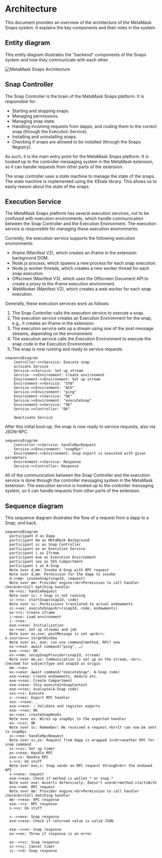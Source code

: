 # Architecture

This document provides an overview of the architecture of the MetaMask Snaps system. It explains the key components and their roles in the system.

## Entity diagram

This entity diagram illustrates the "backend" components of the Snaps system and how they communicate with each other.

![MetaMask Snaps Architecture](https://github.com/MetaMask/snaps/assets/25517051/4e2ba193-7245-4400-9b29-92b13ccb9cd1)

## Snap Controller

The Snap Controller is the brain of the MetaMask Snaps platform. It is responsible for:

- Starting and stopping snaps.
- Managing permissions.
- Managing snap state.
- Handling incoming requests from dapps, and routing them to the correct snap (through the Execution Service).
- Installing and uninstalling snaps.
- Checking if snaps are allowed to be installed (through the Snaps Registry).

As such, it is the main entry point for the MetaMask Snaps platform. It is hooked up to the controller messaging system in the MetaMask extension, so it can handle requests from other parts of the extension.

The snap controller uses a state machine to manage the state of the snaps. The state machine is implemented using the XState library. This allows us to easily reason about the state of the snaps.

## Execution Service

The MetaMask Snaps platform has several execution services, not to be confused with execution environments, which handle communication between the Snap Controller and the Execution Environment. The execution service is responsible for managing these execution environments.

Currently, the execution service supports the following execution environments:

- Iframe (Manifest V2), which creates an iframe in the extension background DOM.
- Node.js process, which spawns a new process for each snap execution.
- Node.js worker threads, which creates a new worker thread for each snap execution.
- Offscreen (Manifest V3), which uses the Offscreen Document API to create a proxy to the iframe execution environment.
- WebWorker (Manifest V2), which creates a web worker for each snap execution.

Generally, these execution services work as follows:

1. The Snap Controller calls the execution service to execute a snap.
2. The execution service creates an Execution Environment for the snap, e.g., it creates an iframe in the extension.
3. The execution service sets up a stream using one of the post message streams, depending on the environment.
4. The execution service calls the Execution Environment to execute the snap code in the Execution Environment.
5. The snap is now running and ready to service requests.

```mermaid
sequenceDiagram
    Controller->>+Service: Execute snap
    activate Service
    Service->>Service: Set up stream
    Service-->>Environment: Create environment
    Environment->>Environment: Set up stream
    Environment->>Service: "SYN"
    Service->>Environment: "ACK"
    Service->>Environment: "ping"
    Environment->>Service: "OK"
    Service->>Environment: "executeSnap"
    Environment->>Service: "OK"
    Service->>Controller: "OK"

    deactivate Service
```

After this initial boot-up, the snap is now ready to service requests, also via JSON-RPC.

```mermaid
sequenceDiagram
    Controller->>Service: handleRpcRequest
    Service->>Environment: "snapRpc"
    Environment->>Environment: Snap export is executed with given parameters
    Environment->>Service: Response
    Service->>Controller: Response
```

All of the communication between the Snap Controller and the execution service is done through the controller messaging system in the MetaMask extension. The execution service is hooked up to the controller messaging system, so it can handle requests from other parts of the extension.

## Sequence diagram

This sequence diagram illustrates the flow of a request from a dapp to a Snap, and back.

```mermaid
sequenceDiagram
  participant d as Dapp
  participant mm as MetaMask Background
  participant sc as Snap Controller
  participant ex as Execution Service
  participant i as Iframe
  participant exe as Execution Environment
  participant ses as SES Compartment
  participant s as A-Snap
  Note over d,mm: Invoke A-Snap with RPC request
  Note over d,mm: Permission for the dapp to invoke
  d->>mm: invokeSnap(snapId, request)
  Note over mm: Provider engine:<br>Permission to call handler check<br>Call matching handler
  mm->>sc: handleRequest
  Note over sc: > Snap is not running
  sc->>sc: startSnap(snapId, code)
  Note over sc: Permissions translated to actual endowments
  sc->>ex: executeSnap<br>(snapId, code, endowments)
  ex->>i: Create iframe
  i->exe: Load environment
  i-->>ex: _
  exe->>exe: Initialization
  ex->>ex: Set up streams and job
  Note over ex,exe: postMessage is set up<br>⚠️ e.source===_targetWindow
  Note over ex, exe: can use command(method, RPC) now
  ex->>exe: await command("ping", …)
  exe-->>ex: OK
  ex->>mm: setupSnapProvider(snapId, stream)
  Note over mm,ex: Communication is set up on the stream, <br>⚠️ checked for subjectType and snapId as origin
  mm-->>ex: _
  ex->>exe: await command("executeSnap", A-Snap code)
  exe->>exe: Create endowments, module etc.
  exe->>ses: Create Compartment
  exe->>exe: this.executeInSnapContext
  exe->>ses: evaluate(A-Snap code)
  ses->>s: Execute
  s-->>ses: Export RPC handler
  ses-->>exe: _
  exe->>exe: ⚠️ Validate and register exports
  exe-->>ex: OK
  ex->>ex: createSnapHooks
  Note over ex: Wires up snapRpc to the exported handler
  ex-->>sc: OK
  Note over sc: Remember: We received a request.<br>It can now be sent to snapRpc
  sc->>ex: handleRpcRequest
  Note over sc,ex: Request from dapp is wrapped in<br>another RPC for snap command
  sc->>sc: Set up timer
  ex->>exe: Handle RPC
  exe->s: Handle RPC
  s->>s: Do stuff
  Note over exe,s: Snap sends an RPC request through<br> the endowed API
  s->>exe: request
  exe->>exe: Check if method is wallet_* or snap_*
  Note over exe: Asserts defensively, doesn't use<br>method.startsWith
  exe->>mm: RPC request
  Note over mm: Provider engine:<br>Permission to call handler check<br>Call matching handler
  mm-->>exe: RPC response
  exe-->>s: RPC response
  s->>s: Do stuff

  s-->>exe: Snap response
  exe->>exe: Check if returned value is valid JSON

  exe-->>ex: Snap response
  ex->>ex: Throw if response is an error

  ex-->>sc: Snap response
  sc->>sc: Cancel timer
  sc-->>d: Snap response
```
